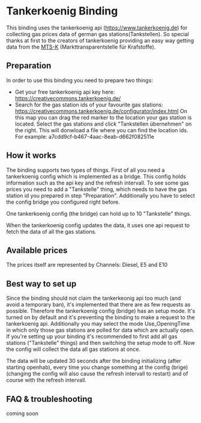 # Tankerkoenig Binding

This binding uses the tankerkoenig api (https://www.tankerkoenig.de) for collecting gas prices data of german gas stations(Tankstellen).
So special thanks at first to the creators of tankerkoenig providing an easy way getting data from the [MTS-K]  (Markttransparentstelle für Krafstoffe).

## Preparation

In order to use this binding you need to prepare two things:
* Get your free tankerkoenig api key here: https://creativecommons.tankerkoenig.de/
* Search for the gas station ids of your favourite gas stations: https://creativecommons.tankerkoenig.de/configurator/index.html
On this map you can drag the red marker to the location your gas station is located. Select the gas stations and click "Tankstellen übernehmen" on the right. This will donwload a file where you can find the location ids. For example:
a7cdd9cf-b467-4aac-8eab-d662f082511e

## How it works

The binding supports two types of things.
First of all you need a tankerkoenig config which is implemented as a bridge. This config holds information such as the api key and the refresh intervall. 
To see some gas prices you need to add a "Tankstelle" thing, which needs to have the gas station id you prepared in step "Preparation". Additionally you have to select the config bridge you configured right before.

One tankerkoenig config (the bridge) can hold up to 10 "Tankstelle" things.

When the tankerkoenig config updates the data, it uses one api request to fetch the data of all the gas stations.

## Available prices

The prices itself are represented by Channels: Diesel, E5 and E10


## Best way to set up

Since the binding should not claim the tankerkeonig api too much (and avoid a temporary ban), it's implemented that there are as few requests as possible.
Therefore the tankerkoenig config (bridge) has an setup mode. It's turned on by default and it's preventing the binding to make a request to the tankerkoenig api.
Additionally you may select the mode Use_OpeningTime in which only those gas stations are polled for data which are actually open. 
If you're setting up your binding it's recommended to first add all gas stations ("Tankstelle" things) and then switching the setup mode to off. Now the config will collect the data all gas stations at once.

The data will be updated 30 seconds after the binding initializing (after starting openhab), every time you change something at the config (brige) (changing the config will also cause the refresh intervall to restart) and of course with the refresh intervall.

   [MTS-K]: <https://www.bundeskartellamt.de/DE/Wirtschaftsbereiche/Mineral%C3%B6l/MTS-Kraftstoffe/Verbraucher/verbraucher_node.html>

## FAQ & troubleshooting


coming soon

